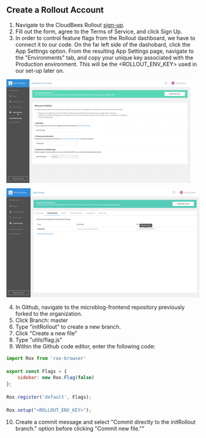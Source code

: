 ## Create a Rollout Account
1. Navigate to the CloudBees Rollout [sign-up](https://app.rollout.io/signup).
2. Fill out the form, agree to the Terms of Service, and click Sign Up.
3. In order to control feature flags from the Rollout dashboard, we have to connect it to our code. On the far left side of the dashobard, click the App Settings option. From the resulting App Settings page, navigate to the "Environments" tab, and copy your unique key associated with the Production environment. This will be the <ROLLOUT_ENV_KEY> used in our set-up later on.
<p><img src="img/rollout/RolloutEnvKey.gif" align="middle" />
<p><img src="img/rollout/RolloutEnvKey.png" />

4. In Github, navigate to the microblog-frontend repository previously forked to the organization.
5. Click Branch: master
6. Type "initRollout" to create a new branch.
7. Click "Create a new file"
8. Type "utils/flag.js"
9. Within the Github code editor, enter the following code:
```javascript
import Rox from 'rox-browser'

export const Flags = {
	sidebar: new Rox.Flag(false)
};

Rox.register('default', Flags);

Rox.setup("<ROLLOUT_ENV_KEY>");
```
10. Create a commit message and select "Commit directly to the initRollout branch." option before clicking "Commit new file.""